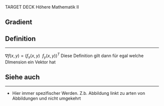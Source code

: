 
TARGET DECK
Höhere Mathematik II

Gradient
--
## Definition
***
$\nabla f(x,y)=\left( f_x(x,y) \ \ f_y(x,y) \right)^T$
Diese Definition gilt dann für egal welche DImension ein Vektor hat
## Siehe auch
***
* Hier immer spezifischer Werden. Z.b. Abbildung linkt zu arten von Abbildungen und nicht umgekehrt